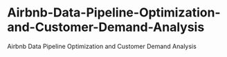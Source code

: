 # Airbnb-Data-Pipeline-Optimization-and-Customer-Demand-Analysis
Airbnb Data Pipeline Optimization and Customer Demand Analysis
